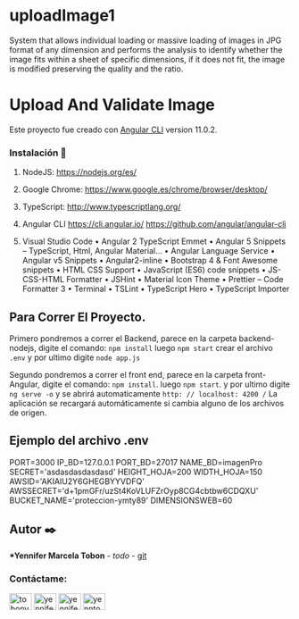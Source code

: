 # uploadImage1

System that allows individual loading or massive loading of images in JPG format of any dimension and performs the analysis to identify whether the image fits within a sheet of specific dimensions, if it does not fit, the image is modified preserving the quality and the ratio.

# Upload And Validate Image

Este proyecto fue creado con [Angular CLI](https://github.com/angular/angular-cli) version 11.0.2.

### Instalación 🔧

1. NodeJS: https://nodejs.org/es/
2. Google Chrome:
   https://www.google.es/chrome/browser/desktop/
3. TypeScript:
   http://www.typescriptlang.org/
4. Angular CLI
   https://cli.angular.io/
   https://github.com/angular/angular-cli

5. Visual Studio Code
   • Angular 2 TypeScript Emmet
   • Angular 5 Snippets – TypeScript, Html, Angular Material...
   • Angular Language Service
   • Angular v5 Snippets
   • Angular2-inline
   • Bootstrap 4 & Font Awesome snippets
   • HTML CSS Support
   • JavaScript (ES6) code snippets
   • JS-CSS-HTML Formatter
   • JSHint
   • Material Icon Theme
   • Prettier – Code Formatter 3
   • Terminal
   • TSLint
   • TypeScript Hero
   • TypeScript Importer

## Para Correr El Proyecto.

Primero pondremos a correr el Backend, parece en la carpeta backend-nodejs, digite el comando:
`npm install`
luego `npm start`
crear el archivo `.env`
y por ultimo digite `node app.js`

Segundo pondremos a correr el front end, parece en la carpeta front-Angular, digite el comando:
`npm install`.
luego `npm start`.
y por ultimo digite `ng serve -o` y se abrirá automaticamente `http: // localhost: 4200 /`
La aplicación se recargará automáticamente si cambia alguno de los archivos de origen.

## Ejemplo del archivo .env

PORT=3000
IP_BD=127.0.0.1
PORT_BD=27017
NAME_BD=imagenPro
SECRET='asdasdasdasdasd'
HEIGHT_HOJA=200
WIDTH_HOJA=150
AWSID='AKIAIU2Y6GHEGBYYVDFQ'
AWSSECRET='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'
BUCKET_NAME='proteccion-ymty89'
DIMENSIONSWEB=60

## Autor ✒️

**\*Yennifer Marcela Tobon** - _todo_ - [git](https://github.com/yenniferTobon?tab=repositories)

<h3 align="left">Contáctame:</h3>
<p align="left">
<a href="https://twitter.com/tobonyennifer" target="blank"><img align="center" src="https://cdn.jsdelivr.net/npm/simple-icons@3.0.1/icons/twitter.svg" alt="tobonyennifer" height="30" width="40" /></a>
<a href="https://linkedin.com/in/yennifertobon25" target="blank"><img align="center" src="https://cdn.jsdelivr.net/npm/simple-icons@3.0.1/icons/linkedin.svg" alt="yennifertobon25" height="30" width="40" /></a>
<a href="https://fb.com/yennifertobon25" target="blank"><img align="center" src="https://cdn.jsdelivr.net/npm/simple-icons@3.0.1/icons/facebook.svg" alt="yennifertobon25" height="30" width="40" /></a>
<a href="https://instagram.com/yenntobon" target="blank"><img align="center" src="https://cdn.jsdelivr.net/npm/simple-icons@3.0.1/icons/instagram.svg" alt="yenntobon" height="30" width="40" /></a>
</p>
<br/>
